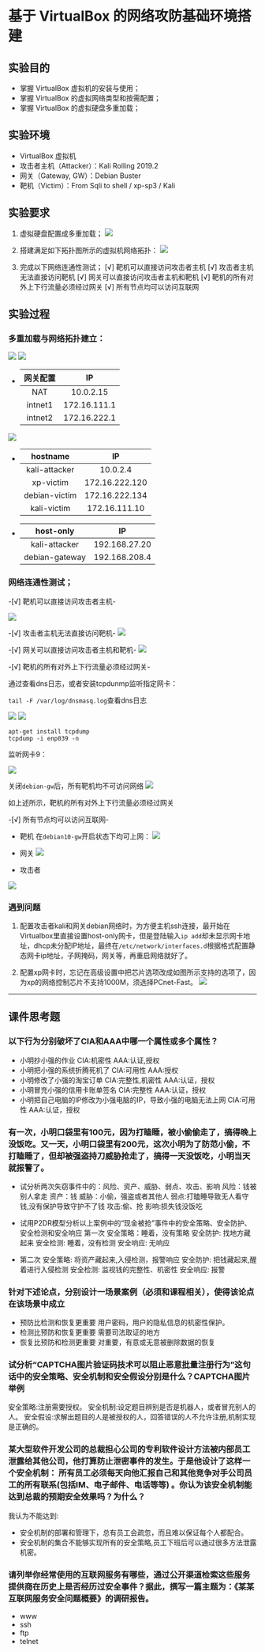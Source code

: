 # 基于 VirtualBox 的网络攻防基础环境搭建

## 实验目的
- 掌握 VirtualBox 虚拟机的安装与使用；
- 掌握 VirtualBox 的虚拟网络类型和按需配置；
- 掌握 VirtualBox 的虚拟硬盘多重加载；

## 实验环境
- VirtualBox 虚拟机
- 攻击者主机（Attacker）：Kali Rolling 2019.2
- 网关（Gateway, GW）：Debian Buster
- 靶机（Victim）：From Sqli to shell / xp-sp3 / Kali
  
## 实验要求
1. 虚拟硬盘配置成多重加载；
![](./img/1.png)

2. 搭建满足如下拓扑图所示的虚拟机网络拓扑：
![](./img/2.png)

3. 完成以下网络连通性测试；
[√] 靶机可以直接访问攻击者主机
[√] 攻击者主机无法直接访问靶机
[√] 网关可以直接访问攻击者主机和靶机
[√] 靶机的所有对外上下行流量必须经过网关
[√] 所有节点均可以访问互联网

## 实验过程

### 多重加载与网络拓扑建立：
![](./img/1.png)
![](./img/2.png)

- |              网关配置               |      IP      |
  | :---------------------------------: | :----------: |
  |           NAT      |   10.0.2.15   |
  |      intnet1       | 172.16.111.1 |
  |       intnet2      | 172.16.222.1 |

![](./img/gw.png)
  
  

- |   hostname    |       IP       |
  | :-----------: | :------------: |
  | kali-attacker |   10.0.2.4   |
  |   xp-victim  | 172.16.222.120 |
  |  debian-victim   | 172.16.222.134 |
  |  kali-victim  | 172.16.111.10 |

- |   host-only   |       IP       |
  | :-----------: | :------------: |
  |   kali-attacker  | 192.168.27.20 |
  | debian-gateway   | 192.168.208.4 |


### 网络连通性测试；


-[√] 靶机可以直接访问攻击者主机-

![](./img/3.png)



-[√] 攻击者主机无法直接访问靶机-
![](./img/4.png)

-[√] 网关可以直接访问攻击者主机和靶机-
![](./img/5.png)

-[√] 靶机的所有对外上下行流量必须经过网关-

通过查看dns日志，或者安装tcpdunmp监听指定网卡：

`tail -F /var/log/dnsmasq.log`查看dns日志

![](./img/6.png)
![](./img/7.png)

```
apt-get install tcpdump
tcpdump -i enp039 -n
```
监听网卡9：

![](./img/8.png)

关闭`debian-gw`后，所有靶机均不可访问网络
![](./img/9.png)

如上述所示，靶机的所有对外上下行流量必须经过网关

-[√] 所有节点均可以访问互联网-

- 靶机
在`debian10-gw`开启状态下均可上网：
![](./img/10.png)

- 网关
![](./img/11.png)

- 攻击者

![](./img/12.png)


### 遇到问题

1. 配置攻击者kali和网关debian网络时，为方便主机ssh连接，最开始在Virtualbox里直接设置host-only网卡，但是登陆输入`ip add`却未显示网卡地址，dhcp未分配IP地址，最终在`/etc/network/interfaces.d`根据格式配置静态网卡ip地址，子网掩码，网关等，再重启网络就好了。

2. 配置xp网卡时，忘记在高级设置中把芯片选项改成如图所示支持的选项了，因为xp的网络控制芯片不支持1000M，须选择PCnet-Fast。
   ![](./img/13.png)

__________________________
## 课件思考题
### 以下⾏为分别破坏了CIA和AAA中哪⼀个属性或多个属性？

- 小明抄小强的作业
CIA:机密性 AAA:认证,授权
- 小明把小强的系统折腾死机了
CIA:可用性 AAA:授权 
- 小明修改了小强的淘宝订单
CIA:完整性,机密性 AAA:认证，授权
- 小明冒充小强的信用卡账单签名
CIA:完整性 AAA:认证，授权
- 小明把自⼰电脑的IP修改为小强电脑的IP，导致小强的电脑⽆法上⽹
CIA:可用性 AAA:认证，授权 


### 有⼀次，小明⼝袋里有100元，因为打瞌睡，被小偷偷⾛了，搞得晚上没饭吃。又⼀天，小明⼝袋里有200元，这次小明为了防范小偷，不打瞌睡了，但却被强盗持⼑威胁抢⾛了，搞得⼀天没饭吃，小明当天就报警了。

- 试分析两次失窃事件中的：风险、资产、威胁、弱点、攻击、影响
风险：钱被别人拿走
资产：钱
威胁：小偷，强盗或者其他人
弱点:打瞌睡导致无人看守钱,没有保护导致守护不了钱
攻击:偷、抢
影响:损失钱没饭吃

- 试用P2DR模型分析以上案例中的“现⾦被抢”事件中的安全策略、安全防护、安全检测和安全响应
第一次
安全策略：睡着，没有策略
安全防护: 找地方藏起来
安全检测: 睡着，没有检测
安全响应: 无响应
- 第二次
安全策略: 将资产藏起来,入侵检测，报警响应
安全防护: 把钱藏起来,醒着进行入侵检测
安全检测: 监视钱的完整性、机密性
安全响应: 报警

### 针对下述论点，分别设计⼀场景案例（必须和课程相关），使得该论点在该场景中成立
- 预防比检测和恢复更重要
用户密码，用户的隐私信息的机密性保护。
- 检测比预防和恢复更重要
需要司法取证的地方
- 恢复比预防和检测更重要
对重要，有意或无意被删除数据的恢复

### 试分析“CAPTCHA图片验证码技术可以阻⽌恶意批量注册⾏为”这句话中的安全策略、安全机制和安全假设分别是什么？CAPTCHA图片举例


安全策略:注册需要授权。
安全机制:设定题目辨别是否是机器人，或者冒充别人的人。
安全假设:求解出题目的人是被授权的人，回答错误的人不允许注册,机制实现是正确的。

### 某⼤型软件开发公司的总裁担⼼公司的专利软件设计⽅法被内部员⼯泄露给其他公司，他打算防⽌泄密事件的发⽣。于是他设计了这样⼀个安全机制： 所有员⼯必须每天向他汇报自⼰和其他竞争对⼿公司员⼯的所有联系(包括IM、电⼦邮件、电话等等) 。你认为该安全机制能达到总裁的预期安全效果吗？为什么？
我认为不能达到:
- 安全机制的部署和管理下，总有员工会疏忽，而且难以保证每个人都配合。
- 安全机制的集合不能够实现所有的安全策略,员工下班后可以通过很多方法泄露机密。


### 请列举你经常使用的互联⽹服务有哪些，通过公开渠道检索这些服务提供商在历史上是否经历过安全事件？据此，撰写⼀篇主题为：《某某互联⽹服务安全问题概要》的调研报告。

- www
- ssh
- ftp
- telnet